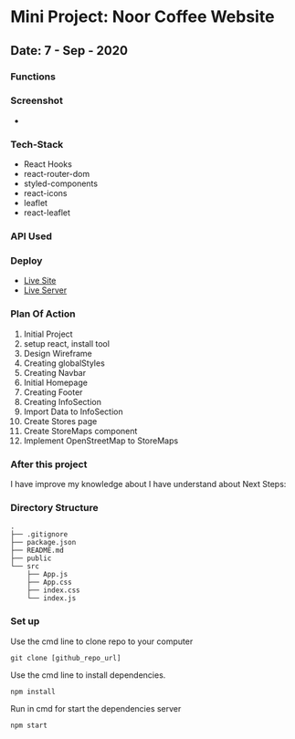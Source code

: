 # Mini Project: Noor Coffee Website

## Date: 7 - Sep - 2020

### Functions

### Screenshot

- <img src="" alt=""/>

### Tech-Stack

- React Hooks
- react-router-dom
- styled-components
- react-icons
- leaflet
- react-leaflet

### API Used

### Deploy

- [Live Site](link)
- [Live Server](link)

### Plan Of Action

1. Initial Project
2. setup react, install tool
3. Design Wireframe
4. Creating globalStyles
5. Creating Navbar
6. Initial Homepage
7. Creating Footer
8. Creating InfoSection
9. Import Data to InfoSection
10. Create Stores page
11. Create StoreMaps component
12. Implement OpenStreetMap to StoreMaps

### After this project

I have improve my knowledge about
I have understand about
Next Steps:

### Directory Structure

```
.
├── .gitignore
├── package.json
├── README.md
├── public
└── src
    ├── App.js
    ├── App.css
    ├── index.css
    └── index.js
```

### Set up

Use the cmd line to clone repo to your computer

```
git clone [github_repo_url]
```

Use the cmd line to install dependencies.

```
npm install
```

Run in cmd for start the dependencies server

```
npm start
```
